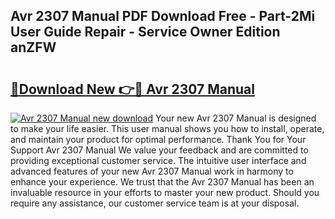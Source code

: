 ## Avr 2307 Manual PDF Download Free - Part-2Mi User Guide Repair - Service Owner Edition anZFW

# <h2><a href="http://cf17797.oget.top/?id=Avr+2307+Manual">🔗Download New 👉🔴 Avr 2307 Manual</a></h2>

[![Avr 2307 Manual new download](https://i.imgur.com/5g1atiW.png)](http://cf17797.oget.top/?id=Avr+2307+Manual)
Your new Avr 2307 Manual is designed to make your life easier. This user manual shows you how to install, operate, and maintain your product for optimal performance. Thank You for Your Support Avr 2307 Manual We value your feedback and are committed to providing exceptional customer service. The intuitive user interface and advanced features of your new Avr 2307 Manual work in harmony to enhance your experience. We trust that the Avr 2307 Manual has been an invaluable resource in your efforts to master your new product. Should you require any assistance, our customer service team is at your disposal.
